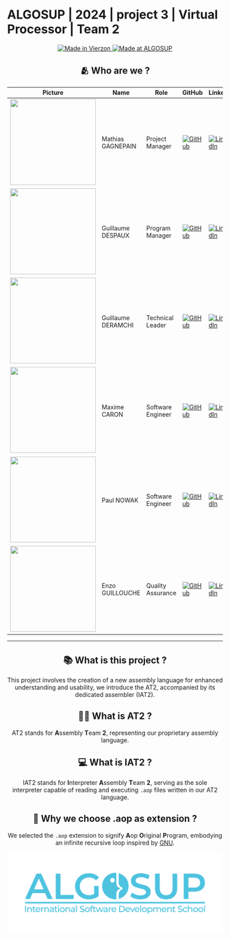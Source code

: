 # ALGOSUP | 2024 | project 3 | Virtual Processor | Team 2

<div align="center">
    <a href="https://en.wikipedia.org/wiki/Vierzon">
        <img src="https://img.shields.io/badge/Made%20in-Vierzon-success.svg" alt="Made in Vierzon">
    </a>
    <a href="https://algosup.com/">
        <img src="https://img.shields.io/badge/Made%20at-ALGOSUP-blue.svg" alt="Made at ALGOSUP">
    </a>
    <div>
    <!-- ![Logo]() -->
    <div>
</div>



## 🫂 Who are we ?
| **Picture**                                                                                           | **Name**           | **Role**          | **GitHub**                                                                                                                                                         | **LinkedIn**                                                                                                                                                                                  |
| ----------------------------------------------------------------------------------------------------- | ------------------ | ----------------- | ------------------------------------------------------------------------------------------------------------------------------------------------------------------ | --------------------------------------------------------------------------------------------------------------------------------------------------------------------------------------------- |
| <img src=https://ca.slack-edge.com/T06AELBCZSB-U06AS9UQZ6Z-g7986289d5c2-512 width="200" height="200"> | Mathias GAGNEPAIN  | Project Manager   | [<img src="https://upload.wikimedia.org/wikipedia/commons/c/c2/GitHub_Invertocat_Logo.svg" alt="GitHub" style="width: 50px">](https://github.com/MathiasGagnepain) | [<img src="https://static-00.iconduck.com/assets.00/linkedin-color-icon-256x256-ia566k6a.png" alt="LinkedIn" style="width: 50px">](https://www.linkedin.com/in/mathias-gagnepain-426a131b0/)  |              
| <img src=https://ca.slack-edge.com/T06AELBCZSB-U06BJ1BQE00-g3ffdd245b21-512 width="200" height="200"> | Guillaume DESPAUX  | Program Manager   | [<img src="https://upload.wikimedia.org/wikipedia/commons/c/c2/GitHub_Invertocat_Logo.svg" alt="GitHub" style="width: 50px">](https://github.com/GuillaumeDespaux) | [<img src="https://static-00.iconduck.com/assets.00/linkedin-color-icon-256x256-ia566k6a.png" alt="LinkedIn" style="width: 50px">](https://www.linkedin.com/in/guillaume-despaux-084b10206/)  |              
| <img src=https://ca.slack-edge.com/T06AELBCZSB-U06ATEC5AG5-g70bf9de2131-512 width="200" height="200"> | Guillaume DERAMCHI | Technical Leader  | [<img src="https://upload.wikimedia.org/wikipedia/commons/c/c2/GitHub_Invertocat_Logo.svg" alt="GitHub" style="width: 50px">](https://github.com/Guillaume18100)   | [<img src="https://static-00.iconduck.com/assets.00/linkedin-color-icon-256x256-ia566k6a.png" alt="LinkedIn" style="width: 50px">](https://www.linkedin.com/in/guillaume-deramchi-a45116293/) |              
| <img src=https://ca.slack-edge.com/T06AELBCZSB-U06AXL3CDGC-gf21fde06b1f-512 width="200" height="200"> | Maxime CARON       | Software Engineer | [<img src="https://upload.wikimedia.org/wikipedia/commons/c/c2/GitHub_Invertocat_Logo.svg" alt="GitHub" style="width: 50px">](https://github.com/MaximeAlgosup)    | [<img src="https://static-00.iconduck.com/assets.00/linkedin-color-icon-256x256-ia566k6a.png" alt="LinkedIn" style="width: 50px">](https://www.linkedin.com/in/maxime-caron-dev/)             |              
| <img src=https://ca.slack-edge.com/T06AELBCZSB-U06CFLBV3MZ-g3621cbd420c-512 width="200" height="200"> | Paul NOWAK         | Software Engineer | [<img src="https://upload.wikimedia.org/wikipedia/commons/c/c2/GitHub_Invertocat_Logo.svg" alt="GitHub" style="width: 50px">](https://github.com/PaulNowak36)      | [<img src="https://static-00.iconduck.com/assets.00/linkedin-color-icon-256x256-ia566k6a.png" alt="LinkedIn" style="width: 50px">](https://www.linkedin.com/in/paul-nowak-0757a61a7/)         |              
| <img src=https://ca.slack-edge.com/T06AELBCZSB-U06ANSN526S-g20f42d2a13d-512 width="200" height="200"> | Enzo GUILLOUCHE    | Quality Assurance | [<img src="https://upload.wikimedia.org/wikipedia/commons/c/c2/GitHub_Invertocat_Logo.svg" alt="GitHub" style="width: 50px">](https://github.com/EnzoGuillouche)   | [<img src="https://static-00.iconduck.com/assets.00/linkedin-color-icon-256x256-ia566k6a.png" alt="LinkedIn" style="width: 50px">](https://www.linkedin.com/in/enzo-g-b62114293/)             |              

<hr>

## 📚 What is this project ?

This project involves the creation of a new assembly language for enhanced understanding and usability, we introduce the AT2, accompanied by its dedicated assembler (IAT2).

## 🕵️‍♂️ What is AT2 ?

AT2 stands for **A**ssembly **T**eam **2**, representing our proprietary assembly language.

## 💻 What is IAT2 ?

IAT2 stands for **I**nterpreter **A**ssembly **T**eam **2**, serving as the sole interpreter capable of reading and executing `.aop` files written in our AT2 language.

## 💾 Why we choose .aop as extension ?

We selected the `.aop` extension to signify **A**op **O**riginal **P**rogram, embodying an infinite recursive loop inspired by [GNU](https://en.wikipedia.org/wiki/GNU#Name).


<a href="https://algosup.com/"> ![ALGOSUP](.\documents\images\management\algosup.png)</a>